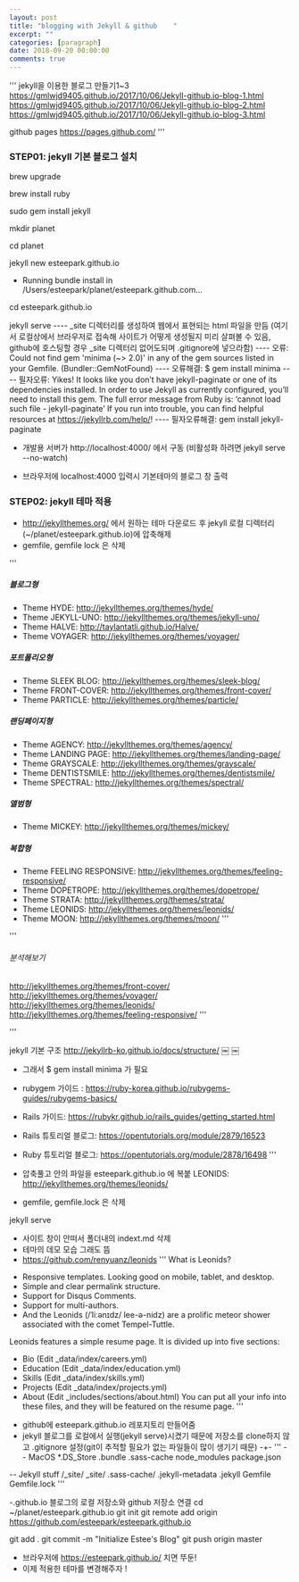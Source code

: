 ```yaml
---
layout: post
title: "blogging with Jekyll & github    "
excerpt: ""
categories: [paragraph]
date: 2018-09-20 00:00:00
comments: true
---
```


'''
jekyll을 이용한 블로그 만들기1~3
https://gmlwjd9405.github.io/2017/10/06/Jekyll-github.io-blog-1.html
https://gmlwjd9405.github.io/2017/10/06/Jekyll-github.io-blog-2.html
https://gmlwjd9405.github.io/2017/10/06/Jekyll-github.io-blog-3.html

github pages
https://pages.github.com/
'''

### STEP01: jekyll 기본 블로그 설치

brew upgrade

brew install ruby

sudo gem install jekyll

mkdir planet

cd planet

jekyll new esteepark.github.io
- Running bundle install in /Users/esteepark/planet/esteepark.github.com...

cd esteepark.github.io

jekyll serve
---- _site 디렉터리를 생성하여 웹에서 표현되는 html 파일을 만듬 (여기서 로컬상에서 브라우저로 접속해 사이트가 어떻게 생성될지 미리 살펴볼 수 있음, github에 호스팅할 경우 _site 디렉터리 없어도되며 .gitignore에 넣으라함)
---- 오류: Could not find gem 'minima (~> 2.0)' in any of the gem sources listed in your Gemfile. (Bundler::GemNotFound)
---- 오류해결: $ gem install minima
---- 필자오류: Yikes! It looks like you don’t have jekyll-paginate or one of its dependencies installed. In order to use Jekyll as currently configured, you’ll need to install this gem. The full error message from Ruby is: ‘cannot load such file - jekyll-paginate’ If you run into trouble, you can find helpful resources at https://jekyllrb.com/help/!
---- 필자오류해결: gem install jekyll-paginate
- 개발용 서버가 http://localhost:4000/ 에서 구동 (비활성화 하려면 jekyll serve --no-watch)

- 브라우저에 localhost:4000 입력시 기본테마의 블로그 창 출력

### STEP02: jekyll 테마 적용

- http://jekyllthemes.org/ 에서 원하는 테마 다운로드 후 jekyll 로컬 디렉터리(~/planet/esteepark.github.io)에 압축해제
- gemfile, gemfile lock 은 삭제


'''

##### 블로그형

- Theme HYDE: http://jekyllthemes.org/themes/hyde/
- Theme JEKYLL-UNO: http://jekyllthemes.org/themes/jekyll-uno/
- Theme HALVE: http://taylantatli.github.io/Halve/
- Theme VOYAGER: http://jekyllthemes.org/themes/voyager/


##### 포트폴리오형

- Theme SLEEK BLOG: http://jekyllthemes.org/themes/sleek-blog/
- Theme FRONT-COVER: http://jekyllthemes.org/themes/front-cover/
- Theme PARTICLE: http://jekyllthemes.org/themes/particle/


##### 랜딩페이지형

- Theme AGENCY: http://jekyllthemes.org/themes/agency/
- Theme LANDING PAGE: http://jekyllthemes.org/themes/landing-page/
- Theme GRAYSCALE: http://jekyllthemes.org/themes/grayscale/
- Theme DENTISTSMILE: http://jekyllthemes.org/themes/dentistsmile/
- Theme SPECTRAL: http://jekyllthemes.org/themes/spectral/


##### 앨범형

- Theme MICKEY: http://jekyllthemes.org/themes/mickey/


##### 복합형

- Theme FEELING RESPONSIVE: http://jekyllthemes.org/themes/feeling-responsive/
- Theme DOPETROPE: http://jekyllthemes.org/themes/dopetrope/
- Theme STRATA: http://jekyllthemes.org/themes/strata/
- Theme LEONIDS: http://jekyllthemes.org/themes/leonids/
- Theme MOON: http://jekyllthemes.org/themes/moon/
'''

'''
###### 분석해보기

http://jekyllthemes.org/themes/front-cover/
http://jekyllthemes.org/themes/voyager/
http://jekyllthemes.org/themes/leonids/
http://jekyllthemes.org/themes/feeling-responsive/
'''

'''

jekyll 기본 구조
http://jekyllrb-ko.github.io/docs/structure/
￼
￼
- 그래서 $ gem install minima 가 필요
- rubygem  가이드 : https://ruby-korea.github.io/rubygems-guides/rubygems-basics/
- Rails 가이드: https://rubykr.github.io/rails_guides/getting_started.html
- Rails 튜토리얼 블로그: https://opentutorials.org/module/2879/16523
- Ruby 튜토리얼 블로그: https://opentutorials.org/module/2878/16498
'''

- 압축풀고 안의 파일을 esteepark.github.io 에 복붙 LEONIDS: http://jekyllthemes.org/themes/leonids/
- gemfile, gemfile.lock 은 삭제

jekyll serve
- 사이트 창이 안떠서 폴더내의 indext.md 삭제
- 테마의 데모 모습 그래도 뜸
- https://github.com/renyuanz/leonids
'''
What is Leonids?
* Responsive templates. Looking good on mobile, tablet, and desktop.
* Simple and clear permalink structure.
* Support for Disqus Comments.
* Support for multi-authors.
* And the Leonids (/ˈliːənɪdz/ lee-ə-nidz) are a prolific meteor shower associated with the comet Tempel-Tuttle.

Leonids features a simple resume page. It is divided up into five sections:
* Bio (Edit _data/index/careers.yml)
* Education (Edit _data/index/education.yml)
* Skills (Edit _data/index/skills.yml)
* Projects (Edit _data/index/projects.yml)
* About (Edit _includes/sections/about.html)
You can put all your info into these files, and they will be featured on the resume page.
'''

- github에 esteepark.github.io 레포지토리 만들어줌
- jekyll 블로그를 로컬에서 실행(jekyll serve)시켰기 때문에 저장소를 clone하지 않고 .gitignore 설정(git이 추적할 필요가 없는 파일들이 많이 생기기 때문)
-+-
'''
-- MacOS
*.DS_Store
.bundle
.sass-cache
node_modules
package.json

-- Jekyll stuff
/_site/
_site/
.sass-cache/
.jekyll-metadata
.jekyll
Gemfile
Gemfile.lock
'''

-.github.io 블로그의 로컬 저장소와 github 저장소 연결
cd ~/planet/esteepark.github.io
git init
git remote add origin https://github.com/esteepark/esteepark.github.io

git add .
git commit -m "Initialize Estee's Blog"
git push origin master

- 브라우저에 https://esteepark.github.io/ 치면 뚜둔!
- 이제 적용한 테마를 변경해주자 !



<div class="fb-like" data-href="https://esteepark.github.io//articles/2018-09/jekyll" data-layout="standard" data-action="like" data-size="small" data-show-faces="true" data-share="true"></div>
